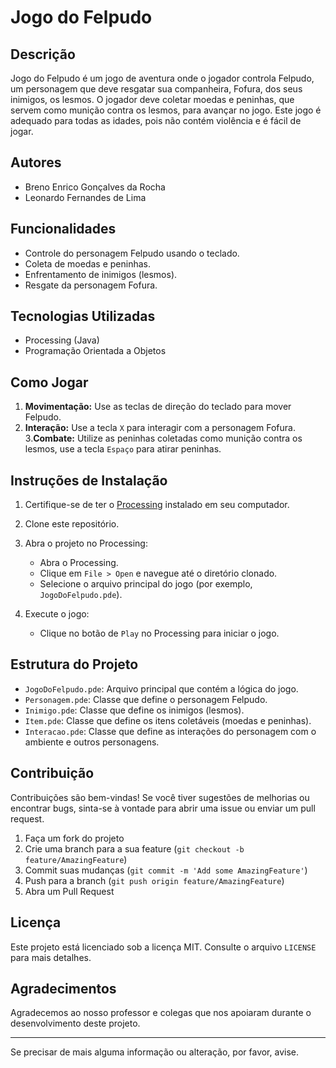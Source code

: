 # Jogo do Felpudo

## Descrição

Jogo do Felpudo é um jogo de aventura onde o jogador controla Felpudo, um personagem que deve resgatar sua companheira, Fofura, dos seus inimigos, os lesmos. O jogador deve coletar moedas e peninhas, que servem como munição contra os lesmos, para avançar no jogo. Este jogo é adequado para todas as idades, pois não contém violência e é fácil de jogar.

## Autores

- Breno Enrico Gonçalves da Rocha
- Leonardo Fernandes de Lima 

## Funcionalidades

- Controle do personagem Felpudo usando o teclado.
- Coleta de moedas e peninhas.
- Enfrentamento de inimigos (lesmos).
- Resgate da personagem Fofura.

## Tecnologias Utilizadas

- Processing (Java)
- Programação Orientada a Objetos

## Como Jogar

1. **Movimentação:** Use as teclas de direção do teclado para mover Felpudo.
2. **Interação:** Use a tecla `X` para interagir com a personagem Fofura.
3.**Combate:** Utilize as peninhas coletadas como munição contra os lesmos, use a tecla `Espaço` para atirar peninhas.

## Instruções de Instalação

1. Certifique-se de ter o [Processing](https://processing.org/download/) instalado em seu computador.

2. Clone este repositório.
   
3. Abra o projeto no Processing:
   - Abra o Processing.
   - Clique em `File > Open` e navegue até o diretório clonado.
   - Selecione o arquivo principal do jogo (por exemplo, `JogoDoFelpudo.pde`).

4. Execute o jogo:
   - Clique no botão de `Play` no Processing para iniciar o jogo.

## Estrutura do Projeto

- `JogoDoFelpudo.pde`: Arquivo principal que contém a lógica do jogo.
- `Personagem.pde`: Classe que define o personagem Felpudo.
- `Inimigo.pde`: Classe que define os inimigos (lesmos).
- `Item.pde`: Classe que define os itens coletáveis (moedas e peninhas).
- `Interacao.pde`: Classe que define as interações do personagem com o ambiente e outros personagens.

## Contribuição

Contribuições são bem-vindas! Se você tiver sugestões de melhorias ou encontrar bugs, sinta-se à vontade para abrir uma issue ou enviar um pull request.

1. Faça um fork do projeto
2. Crie uma branch para a sua feature (`git checkout -b feature/AmazingFeature`)
3. Commit suas mudanças (`git commit -m 'Add some AmazingFeature'`)
4. Push para a branch (`git push origin feature/AmazingFeature`)
5. Abra um Pull Request

## Licença

Este projeto está licenciado sob a licença MIT. Consulte o arquivo `LICENSE` para mais detalhes.

## Agradecimentos

Agradecemos ao nosso professor e colegas que nos apoiaram durante o desenvolvimento deste projeto.

---

Se precisar de mais alguma informação ou alteração, por favor, avise.

